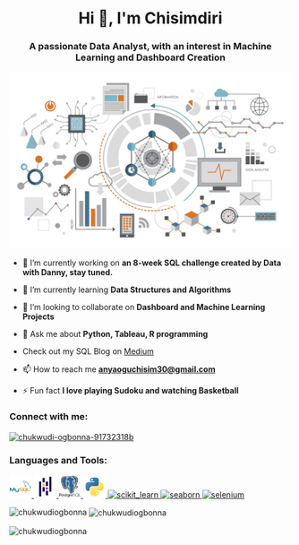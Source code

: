 <h1 align="center">Hi 👋, I'm Chisimdiri</h1>
<h3 align="center">A passionate Data Analyst, with an interest in Machine Learning and Dashboard Creation</h3>

![alt text](https://github.com/chisim30/ChisimdiriAnyaogu/blob/main/image/18131.jpg "Logo Title Text 1")

- 🔭 I’m currently working on **an 8-week SQL challenge created by Data with Danny, stay tuned.**

- 🌱 I’m currently learning **Data Structures and Algorithms**

- 👯 I’m looking to collaborate on **Dashboard and Machine Learning Projects**

- 💬 Ask me about **Python, Tableau, R programming**

- Check out my SQL Blog on [Medium](https://medium.com/@anyaoguchisim30)

- 📫 How to reach me **anyaoguchisim30@gmail.com**

- ⚡ Fun fact **I love playing Sudoku and watching Basketball**

<h3 align="left">Connect with me:</h3>
<p align="left">
<a href="https://www.linkedin.com/in/chisimdiri-anyaogu-a44848187/" target="blank"><img align="center" src="https://raw.githubusercontent.com/rahuldkjain/github-profile-readme-generator/master/src/images/icons/Social/linked-in-alt.svg" alt="chukwudi-ogbonna-91732318b" height="30" width="40" /></a>
</p>

<h3 align="left">Languages and Tools:</h3>
<a href="https://www.mysql.com/" target="_blank" rel="noreferrer"> <img src="https://raw.githubusercontent.com/devicons/devicon/master/icons/mysql/mysql-original-wordmark.svg" alt="mysql" width="40" height="40"/> </a> <a href="https://pandas.pydata.org/" target="_blank" rel="noreferrer"> <img src="https://raw.githubusercontent.com/devicons/devicon/2ae2a900d2f041da66e950e4d48052658d850630/icons/pandas/pandas-original.svg" alt="pandas" width="40" height="40"/> </a> <a href="https://www.postgresql.org" target="_blank" rel="noreferrer"> <img src="https://raw.githubusercontent.com/devicons/devicon/master/icons/postgresql/postgresql-original-wordmark.svg" alt="postgresql" width="40" height="40"/> </a> <a href="https://www.python.org" target="_blank" rel="noreferrer"> <img src="https://raw.githubusercontent.com/devicons/devicon/master/icons/python/python-original.svg" alt="python" width="40" height="40"/> </a>  <a href="https://scikit-learn.org/" target="_blank" rel="noreferrer"> <img src="https://upload.wikimedia.org/wikipedia/commons/0/05/Scikit_learn_logo_small.svg" alt="scikit_learn" width="40" height="40"/> </a> <a href="https://seaborn.pydata.org/" target="_blank" rel="noreferrer"> <img src="https://seaborn.pydata.org/_images/logo-mark-lightbg.svg" alt="seaborn" width="40" height="40"/> </a> <a href="https://www.selenium.dev" target="_blank" rel="noreferrer"> <img src="https://raw.githubusercontent.com/detain/svg-logos/780f25886640cef088af994181646db2f6b1a3f8/svg/selenium-logo.svg" alt="selenium" width="40" height="40"/> </a>  </p>

<p><img align="left" src="https://github-readme-stats.vercel.app/api/top-langs?username=chisim30&show_icons=true&locale=en&layout=compact" alt="chukwudiogbonna" /></p>

<p>&nbsp;<img align="center" src="https://github-readme-stats.vercel.app/api?username=chisim30&show_icons=true&locale=en" alt="chukwudiogbonna" /></p>

<p><img align="center" src="https://github-readme-streak-stats.herokuapp.com/?user=chisim30&" alt="chukwudiogbonna" /></p>
